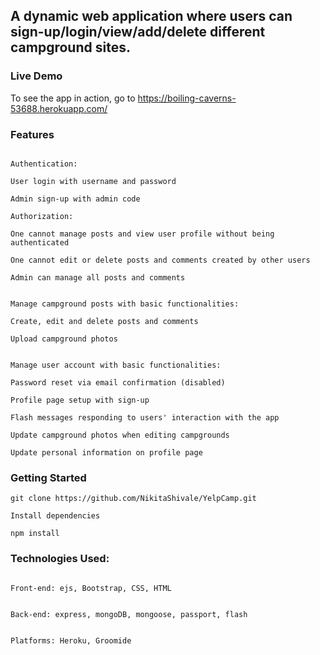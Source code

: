 ## A dynamic web application where users can sign-up/login/view/add/delete different campground sites. 

### Live Demo
To see the app in action, go to https://boiling-caverns-53688.herokuapp.com/


### Features
```

Authentication:

User login with username and password

Admin sign-up with admin code
```



```
Authorization:

One cannot manage posts and view user profile without being authenticated

One cannot edit or delete posts and comments created by other users

Admin can manage all posts and comments


Manage campground posts with basic functionalities:

Create, edit and delete posts and comments

Upload campground photos


Manage user account with basic functionalities:

Password reset via email confirmation (disabled)

Profile page setup with sign-up

Flash messages responding to users' interaction with the app

Update campground photos when editing campgrounds

Update personal information on profile page
```




### Getting Started
```
git clone https://github.com/NikitaShivale/YelpCamp.git

Install dependencies

npm install
```




### Technologies Used:
```

Front-end: ejs, Bootstrap, CSS, HTML


Back-end: express, mongoDB, mongoose, passport, flash


Platforms: Heroku, Groomide
```
